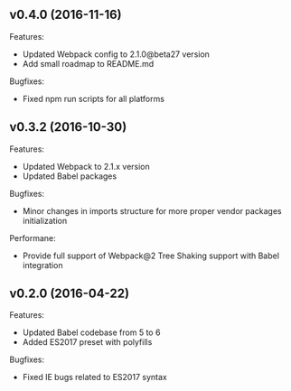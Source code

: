 ## v0.4.0 (2016-11-16)

Features:

  - Updated Webpack config to 2.1.0@beta27 version
  - Add small roadmap to README.md

Bugfixes:

  - Fixed npm run scripts for all platforms

## v0.3.2 (2016-10-30)

Features:

  - Updated Webpack to 2.1.x version
  - Updated Babel packages

Bugfixes:

  - Minor changes in imports structure for more proper vendor packages initialization

Performane:

  - Provide full support of Webpack@2 Tree Shaking support with Babel integration

## v0.2.0 (2016-04-22)

Features:

  - Updated Babel codebase from 5 to 6
  - Added ES2017 preset with polyfills

Bugfixes:

  - Fixed IE bugs related to ES2017 syntax
